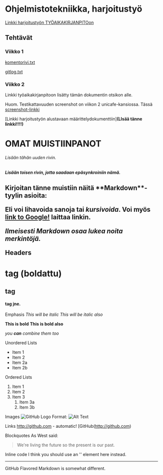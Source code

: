 # <h1> Ohjelmistotekniikka, harjoitustyö

[Linkki harjoitustyön TYÖAIKAKIRJANPITOon](https://github.com/karhelmi/ot-harjoitustyo/blob/master/dokumentaatio/tyoaikakirjanpito.md)

## <h2> Tehtävät
### <H3> Viikko 1

[komentorivi.txt](https://github.com/karhelmi/ot-harjoitustyo/blob/master/laskarit/viikko1/komentorivi.txt)
   
[gitlog.txt](https://github.com/karhelmi/ot-harjoitustyo/blob/master/laskarit/viikko1/gitlog.txt)

### <H3> Viikko 2

Linkki työaikakirjanpitoon lisätty tämän dokumentin otsikon alle.

Huom. Testikattavuuden screenshot on viikon 2 unicafe-kansiossa. Tässä [screenshot-linkki](https://github.com/karhelmi/ot-harjoitustyo/blob/master/laskarit/viikko2/unicafe/Screenshot_testikattavuus.png)

[Linkki harjoitustyön alustavaan määrittelydokumenttiin]**(LIsää tänne linkki!!!!)**



# <h1> OMAT MUISTIINPANOT
<h6> Lisään tähän uuden rivin.
<h5> Lisään toisen rivin, jotta saadaan epäsynkroiniin nämä.
<h2> Kirjoitan tänne muistiin näitä **Markdown**-tyylin asioita:

Eli voi **lihavoida** sanoja tai *kursivoida*. Voi myös [link to Google!](http://google.com) laittaa linkin.

*Ilmeisesti Markdown osaa lukea noita merkintöjä.*

Headers
# <h1> tag (boldattu)
## <h2> tag
#### <h4> tag jne.

Emphasis
*This will be italic*
_This will be italic also_

**This is bold**
__This is bold also__

_you **can** combine them too_

Unordered Lists
* Item 1
* Item 2
 * Item 2a
 * Item 2b

Ordered Lists
1. Item 1
1. Item 2
1. Item 3
   1. Item 3a
   1. Item 3b

Images
![GitHub Logo](/images/logo.png)
Format: ![Alt Text](url)

Links
http://github.com - automatic!
[GitHub(http://github.com)

Blockquotes
As West said:
> We're living the future so
> the present is our past.

Inline code
I think you should use an
'<addr>' element here instead.

*****
GitHub Flavored Markdown is somewhat different.
